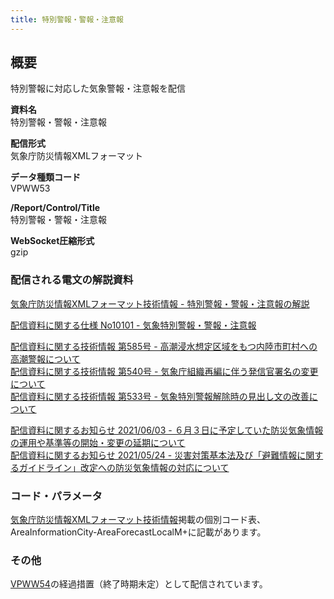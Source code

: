 ```yaml
---
title: 特別警報・警報・注意報
---
```


## 概要
特別警報に対応した気象警報・注意報を配信

**資料名** <br/>
 特別警報・警報・注意報
 
**配信形式** <br/>
 気象庁防災情報XMLフォーマット

**データ種類コード** <br/>
 VPWW53
 
**/Report/Control/Title** <br/>
 特別警報・警報・注意報

**WebSocket圧縮形式** <br/>
 gzip

### 配信される電文の解説資料
[気象庁防災情報XMLフォーマット技術情報 - 特別警報・警報・注意報の解説](https://dmdata.jp/docs/jma/manual/0201-0201.pdf)


[配信資料に関する仕様 No10101 - 気象特別警報・警報・注意報](https://www.data.jma.go.jp/suishin/shiyou/pdf/no10101)


[配信資料に関する技術情報 第585号 - 高潮浸水想定区域をもつ内陸市町村への高潮警報について](https://dmdata.jp/docs/jma/technical/585.pdf) <br/>
[配信資料に関する技術情報 第540号 - 気象庁組織再編に伴う発信官署名の変更について](https://dmdata.jp/docs/jma/technical/540.pdf) <br/>
[配信資料に関する技術情報 第533号 - 気象特別警報解除時の見出し文の改善について](https://dmdata.jp/docs/jma/technical/533.pdf) 


[配信資料に関するお知らせ 2021/06/03 - ６月３日に予定していた防災気象情報の運用や基準等の開始・変更の延期について](https://dmdata.jp/docs/jma/notice/20210603a.pdf) <br/>
[配信資料に関するお知らせ 2021/05/24 - 災害対策基本法及び「避難情報に関するガイドライン」改定への防災気象情報の対応について](https://dmdata.jp/docs/jma/notice/20210524a.pdf)

### コード・パラメータ
[気象庁防災情報XMLフォーマット技術情報](http://xml.kishou.go.jp/tec_material.html)掲載の個別コード表、AreaInformationCity-AreaForecastLocalM+に記載があります。

### その他
[VPWW54](/docs/telegrams/we02050.md)の経過措置（終了時期未定）として配信されています。
